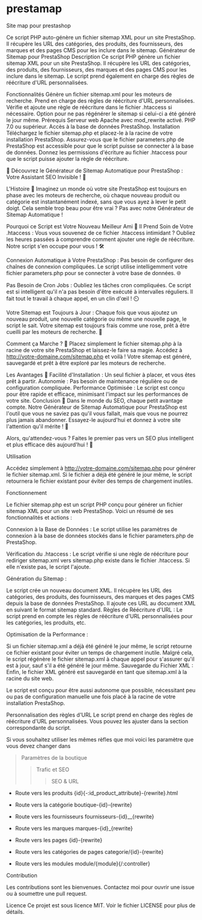 # prestamap

Site map pour prestashop

Ce script PHP auto-génère un fichier sitemap XML pour un site PrestaShop. Il récupère les URL des catégories, des produits, des fournisseurs, des marques et des pages CMS pour les inclure dans le sitemap.
Générateur de Sitemap pour PrestaShop
Description
Ce script PHP génère un fichier sitemap XML pour un site PrestaShop. Il récupère les URL des catégories, des produits, des fournisseurs, des marques et des pages CMS pour les inclure dans le sitemap. Le script prend également en charge des règles de réécriture d'URL personnalisées.

Fonctionnalités
Génère un fichier sitemap.xml pour les moteurs de recherche.
Prend en charge des règles de réécriture d'URL personnalisées.
Vérifie et ajoute une règle de réécriture dans le fichier .htaccess si nécessaire.
Option pour ne pas régénérer le sitemap si celui-ci a été généré le jour même.
Prérequis
Serveur web Apache avec mod_rewrite activé.
PHP 7.0 ou supérieur.
Accès à la base de données PrestaShop.
Installation
Téléchargez le fichier sitemap.php et placez-le à la racine de votre installation PrestaShop.
Assurez-vous que le fichier parameters.php de PrestaShop est accessible pour que le script puisse se connecter à la base de données.
Donnez les permissions d'écriture au fichier .htaccess pour que le script puisse ajouter la règle de réécriture.

🌟 Découvrez le Générateur de Sitemap Automatique pour PrestaShop : Votre Assistant SEO Invisible ! 🌟

L'Histoire 📖
Imaginez un monde où votre site PrestaShop est toujours en phase avec les moteurs de recherche, où chaque nouveau produit ou catégorie est instantanément indexé, sans que vous ayez à lever le petit doigt. Cela semble trop beau pour être vrai ? Pas avec notre Générateur de Sitemap Automatique !

Pourquoi ce Script est Votre Nouveau Meilleur Ami 🤝
Il Prend Soin de Votre .htaccess : Vous vous souvenez de ce fichier .htaccess intimidant ? Oubliez les heures passées à comprendre comment ajouter une règle de réécriture. Notre script s'en occupe pour vous ! 🛠️

Connexion Automatique à Votre PrestaShop : Pas besoin de configurer des chaînes de connexion compliquées. Le script utilise intelligemment votre fichier parameters.php pour se connecter à votre base de données. 🌐

Pas Besoin de Cron Jobs : Oubliez les tâches cron compliquées. Ce script est si intelligent qu'il n'a pas besoin d'être exécuté à intervalles réguliers. Il fait tout le travail à chaque appel, en un clin d'œil ! ⏲️

Votre Sitemap est Toujours à Jour : Chaque fois que vous ajoutez un nouveau produit, une nouvelle catégorie ou même une nouvelle page, le script le sait. Votre sitemap est toujours frais comme une rose, prêt à être cueilli par les moteurs de recherche. 🌹

Comment ça Marche ? 🤔
Placez simplement le fichier sitemap.php à la racine de votre site PrestaShop et laissez-le faire sa magie. Accédez à http://votre-domaine.com/sitemap.php et voilà ! Votre sitemap est généré, sauvegardé et prêt à être exploré par les moteurs de recherche.

Les Avantages 🎉
Facilité d'Installation : Un seul fichier à placer, et vous êtes prêt à partir.
Autonomie : Pas besoin de maintenance régulière ou de configuration compliquée.
Performance Optimisée : Le script est conçu pour être rapide et efficace, minimisant l'impact sur les performances de votre site.
Conclusion 🌈
Dans le monde du SEO, chaque petit avantage compte. Notre Générateur de Sitemap Automatique pour PrestaShop est l'outil que vous ne saviez pas qu'il vous fallait, mais que vous ne pourrez plus jamais abandonner. Essayez-le aujourd'hui et donnez à votre site l'attention qu'il mérite ! 🚀

Alors, qu'attendez-vous ? Faites le premier pas vers un SEO plus intelligent et plus efficace dès aujourd'hui ! 🌟

Utilisation 

Accédez simplement à http://votre-domaine.com/sitemap.php pour générer le fichier sitemap.xml. Si le fichier a déjà été généré le jour même, le script retournera le fichier existant pour éviter des temps de chargement inutiles.


Fonctionnement 

Le fichier sitemap.php est un script PHP conçu pour générer un fichier sitemap XML pour un site web PrestaShop. Voici un résumé de ses fonctionnalités et actions :

Connexion à la Base de Données : Le script utilise les paramètres de connexion à la base de données stockés dans le fichier parameters.php de PrestaShop.

Vérification du .htaccess : Le script vérifie si une règle de réécriture pour rediriger sitemap.xml vers sitemap.php existe dans le fichier .htaccess. Si elle n'existe pas, le script l'ajoute.

Génération du Sitemap :

Le script crée un nouveau document XML.
Il récupère les URL des catégories, des produits, des fournisseurs, des marques et des pages CMS depuis la base de données PrestaShop.
Il ajoute ces URL au document XML en suivant le format sitemap standard.
Règles de Réécriture d'URL : Le script prend en compte les règles de réécriture d'URL personnalisées pour les catégories, les produits, etc.

Optimisation de la Performance :

Si un fichier sitemap.xml a déjà été généré le jour même, le script retourne ce fichier existant pour éviter un temps de chargement inutile.
Malgré cela, le script régénère le fichier sitemap.xml à chaque appel pour s'assurer qu'il est à jour, sauf s'il a été généré le jour même.
Sauvegarde du Fichier XML : Enfin, le fichier XML généré est sauvegardé en tant que sitemap.xml à la racine du site web.

Le script est conçu pour être aussi autonome que possible, nécessitant peu ou pas de configuration manuelle une fois placé à la racine de votre installation PrestaShop.


Personnalisation des règles d'URL
Le script prend en charge des règles de réécriture d'URL personnalisées. Vous pouvez les ajuster dans la section correspondante du script.


Si vous souhaitez utiliser les mêmes rèfles que moi voici les paramètre que vous devez changer dans 
> Paramètres de la boutique 
>> Trafic et SEO
>>> SEO & URL


* Route vers les produits
{id}{-:id_product_attribute}-{rewrite}.html

* Route vers la catégorie
boutique-{id}-{rewrite}

* Route vers les fournisseurs
fournisseurs-{id}__{rewrite}

* Route vers les marques
marques-{id}_{rewrite}

* Route vers les pages
{id}-{rewrite}

* Route vers les catégories de pages
categorie/{id}-{rewrite}

* Route vers les modules
module/{module}{/:controller}

Contribution

Les contributions sont les bienvenues. Contactez moi pour  ouvrir une issue ou à soumettre une pull request.



Licence
Ce projet est sous licence MIT. Voir le fichier LICENSE pour plus de détails.
